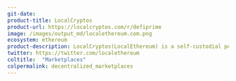 ```yaml
---
git-date:
product-title: LocalCryptos
product-url: https://localcryptos.com/r/defiprime
image: /images/output_md/localethereum.com.png
ecosystem: ethereum
product-description: LocalCryptos(LocalEthereum) is a self-custodial peer-to-peer local ETH marketplace. [Interview with Michael Foster, CEO and co-founder of LocalCryptos](/localethereum).
twitter: https://twitter.com/localethereum
coltitle:  "Marketplaces"
colpermalink: decentralized_marketplaces
---
```

